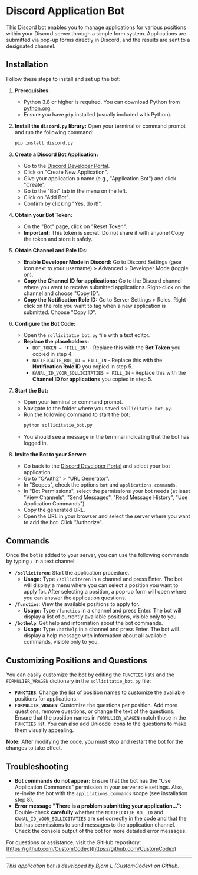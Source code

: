 # Discord Application Bot

This Discord bot enables you to manage applications for various positions within your Discord server through a simple form system. Applications are submitted via pop-up forms directly in Discord, and the results are sent to a designated channel.

## Installation

Follow these steps to install and set up the bot:

1.  **Prerequisites:**
    *   Python 3.8 or higher is required. You can download Python from [python.org](https://www.python.org/).
    *   Ensure you have `pip` installed (usually included with Python).

2.  **Install the `discord.py` library:**
    Open your terminal or command prompt and run the following command:
    ```bash
    pip install discord.py
    ```

3.  **Create a Discord Bot Application:**
    *   Go to the [Discord Developer Portal](https://discord.com/developers/applications).
    *   Click on "Create New Application".
    *   Give your application a name (e.g., "Application Bot") and click "Create".
    *   Go to the "Bot" tab in the menu on the left.
    *   Click on "Add Bot".
    *   Confirm by clicking "Yes, do it!".

4.  **Obtain your Bot Token:**
    *   On the "Bot" page, click on "Reset Token".
    *   **Important:** This token is secret. Do not share it with anyone! Copy the token and store it safely.

5.  **Obtain Channel and Role IDs:**
    *   **Enable Developer Mode in Discord:** Go to Discord Settings (gear icon next to your username) > Advanced > Developer Mode (toggle on).
    *   **Copy the Channel ID for applications:** Go to the Discord channel where you want to receive submitted applications. Right-click on the channel and choose "Copy ID".
    *   **Copy the Notification Role ID:** Go to Server Settings > Roles. Right-click on the role you want to tag when a new application is submitted. Choose "Copy ID".

6.  **Configure the Bot Code:**
    *   Open the `sollicitatie_bot.py` file with a text editor.
    *   **Replace the placeholders:**
        *   `BOT_TOKEN = 'FILL_IN'` - Replace this with the **Bot Token** you copied in step 4.
        *   `NOTIFICATIE_ROL_ID = FILL_IN` - Replace this with the **Notification Role ID** you copied in step 5.
        *   `KANAL_ID_VOOR_SOLLICITATIES = FILL_IN` - Replace this with the **Channel ID for applications** you copied in step 5.

7.  **Start the Bot:**
    *   Open your terminal or command prompt.
    *   Navigate to the folder where you saved `sollicitatie_bot.py`.
    *   Run the following command to start the bot:
        ```bash
        python sollicitatie_bot.py
        ```
    *   You should see a message in the terminal indicating that the bot has logged in.

8.  **Invite the Bot to your Server:**
    *   Go back to the [Discord Developer Portal](https://discord.com/developers/applications) and select your bot application.
    *   Go to "OAuth2" > "URL Generator".
    *   In "Scopes", check the options `bot` and `applications.commands`.
    *   In "Bot Permissions", select the permissions your bot needs (at least "View Channels", "Send Messages", "Read Message History", "Use Application Commands").
    *   Copy the generated URL.
    *   Open the URL in your browser and select the server where you want to add the bot. Click "Authorize".

## Commands

Once the bot is added to your server, you can use the following commands by typing `/` in a text channel:

*   **`/solliciteren`**: Start the application procedure.
    *   **Usage:** Type `/solliciteren` in a channel and press Enter. The bot will display a menu where you can select a position you want to apply for. After selecting a position, a pop-up form will open where you can answer the application questions.
*   **`/functies`**: View the available positions to apply for.
    *   **Usage:** Type `/functies` in a channel and press Enter. The bot will display a list of currently available positions, visible only to you.
*   **`/bothelp`**: Get help and information about the bot commands.
    *   **Usage:** Type `/bothelp` in a channel and press Enter. The bot will display a help message with information about all available commands, visible only to you.

## Customizing Positions and Questions

You can easily customize the bot by editing the `FUNCTIES` lists and the `FORMULIER_VRAGEN` dictionary in the `sollicitatie_bot.py` file:

*   **`FUNCTIES`**: Change the list of position names to customize the available positions for applications.
*   **`FORMULIER_VRAGEN`**: Customize the questions per position. Add more questions, remove questions, or change the text of the questions. Ensure that the position names in `FORMULIER_VRAGEN` match those in the `FUNCTIES` list. You can also add Unicode icons to the questions to make them visually appealing.

**Note:** After modifying the code, you must stop and restart the bot for the changes to take effect.

## Troubleshooting

*   **Bot commands do not appear:** Ensure that the bot has the "Use Application Commands" permission in your server role settings. Also, re-invite the bot with the `applications.commands` scope (see installation step 8).
*   **Error message "There is a problem submitting your application...":** Double-check **carefully** whether the `NOTIFICATIE_ROL_ID` and `KANAL_ID_VOOR_SOLLICITATIES` are set correctly in the code and that the bot has permissions to send messages to the application channel. Check the console output of the bot for more detailed error messages.

For questions or assistance, visit the GitHub repository: [https://github.com/CustomCodex](https://github.com/CustomCodex)

---
_This application bot is developed by Bjorn L (CustomCodex) on Github._
